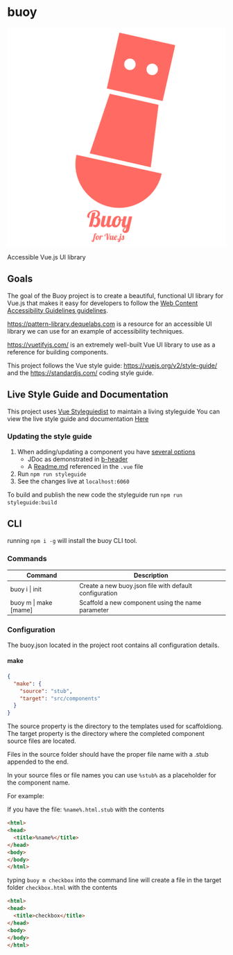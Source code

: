 # buoy

![Buoy logo](./buoylogo.png)

Accessible Vue.js UI library

## Goals

The goal of the Buoy project is to create a beautiful, functional UI library for Vue.js that makes it easy for developers to follow the [Web Content Accessibility Guidelines guidelines](https://www.w3.org/WAI/intro/wcag).

https://pattern-library.dequelabs.com is a resource for an accessible UI library we can use for an example of accessibility techniques.

https://vuetifyjs.com/ is an extremely well-built Vue UI library to use as a reference for building components.

This project follows the Vue style guide: https://vuejs.org/v2/style-guide/ and the https://standardjs.com/ coding style guide.

## Live Style Guide and Documentation

This project uses [Vue Styleguiedist](https://github.com/vue-styleguidist/vue-styleguidist) to maintain a living styleguide
You can view the live style guide and documentation [Here](https://fanappics.github.io/buoy/)

### Updating the style guide

1. When adding/updating a component you have [several options](https://github.com/vue-styleguidist/vue-styleguidist/blob/master/docs/Documenting.md)
   - JDoc as demonstrated in [b-header](./src/components/BHeader/BHeader.vue)
   - A [Readme.md](src/components/BButton/Readme.md) referenced in the `.vue` file
1. Run `npm run styleguide`
1. See the changes live at `localhost:6060`

To build and publish the new code the styleguide run `npm run styleguide:build`

## CLI

running `npm i -g` will install the buoy CLI tool.
### Commands

| Command | Description |
| --- | --- |
| buoy i &#124; init | Create a new buoy.json file with default configuration |
| buoy m &#124; make [mame] | Scaffold a new component using the name parameter |

### Configuration

The buoy.json located in the project root contains all configuration details.

#### make

```json
{
  "make": {
    "source": "stub",
    "target": "src/components"
  }
}
```

The source property is the directory to the templates used for scaffoldiong.  
The target property is the directory where the completed component source files are located.

Files in the source folder should have the proper file name with a .stub appended to the end.

In your source files or file names you can use `%stub%` as a placeholder for the component name.

For example:

If you have the file: `%name%.html.stub` with the contents

```html
<html>
<head>
  <title>%name%</title>
</head>
<body>
</body>
</html>
```

typing `buoy m checkbox` into the command line will create a file in the target folder `checkbox.html` with the contents

```html
<html>
<head>
  <title>checkbox</title>
</head>
<body>
</body>
</html>
```
